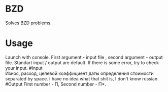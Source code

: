 # BZD
Solves BZD problems.
# Usage
Launch with console.
First argument - input file , second argument - output file.
Standart input / output are default. 
If there is some error, try to check your input.
#Input  
Износ, расход, целевой коэффициент даты определения стоимости separated by space.
I have no idea what that shit is, I don't know russian.
#Output
First number - П, Second number - П*.
